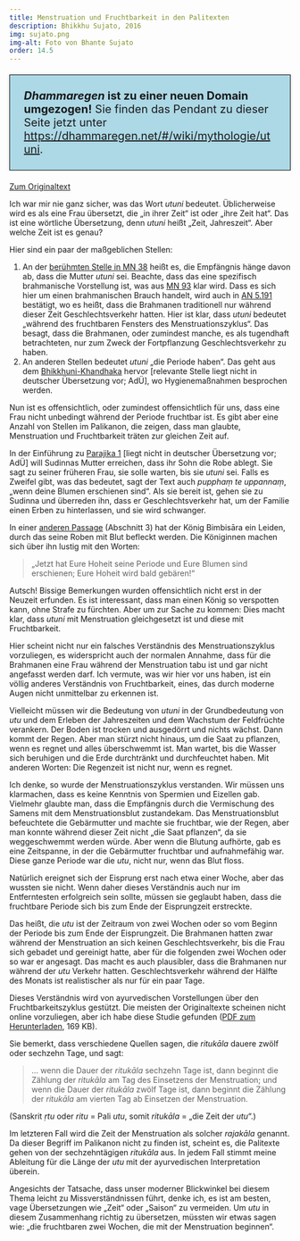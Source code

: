 ```yaml
---
title: Menstruation und Fruchtbarkeit in den Palitexten
description: Bhikkhu Sujato, 2016
img: sujato.png
img-alt: Foto von Bhante Sujato
order: 14.5
---
```


<p style="padding: 25px;
  border: thin solid black;
  background-color: lightblue;
  padding: 25px;
  font-size: 20px;"
><b><em>Dhammaregen</em> ist zu einer neuen Domain umgezogen!</b> Sie finden das Pendant zu dieser Seite jetzt unter <a href="https://dhammaregen.net/#/wiki/mythologie/utuni">https://dhammaregen.net/#/wiki/mythologie/utuni</a>.
</p>

[Zum Originaltext](https://discourse.suttacentral.net/t/menstruation-and-fertility-in-the-pali-texts/3042)

Ich war mir nie ganz sicher, was das Wort *utuni* bedeutet. Üblicherweise wird es als eine Frau übersetzt, die „in ihrer Zeit“ ist oder „ihre Zeit hat“. Das ist eine wörtliche Übersetzung, denn *utuni* heißt „Zeit, Jahreszeit“. Aber welche Zeit ist es genau?

Hier sind ein paar der maßgeblichen Stellen:

1. An der [berühmten Stelle in MN 38](/suttas/#mn38/de/sabbamitta:26.2) heißt es, die Empfängnis hänge davon ab, dass die Mutter *utuni* sei. Beachte, dass das eine spezifisch brahmanische Vorstellung ist, was aus [MN 93](/suttas/#mn93/de/sabbamitta:18.61) klar wird. Dass es sich hier um einen brahmanischen Brauch handelt, wird auch in [AN 5.191](/suttas/#an5.191/de/sabbamitta:2.1) bestätigt, wo es heißt, dass die Brahmanen traditionell nur während dieser Zeit Geschlechtsverkehr hatten. Hier ist klar, dass *utuni* bedeutet „während des fruchtbaren Fensters des Menstruationszyklus“. Das besagt, dass die Brahmanen, oder zumindest manche, es als tugendhaft betrachteten, nur zum Zweck der Fortpflanzung Geschlechtsverkehr zu haben.
1. An anderen Stellen bedeutet *utuni* „die Periode haben“. Das geht aus dem [Bhikkhuni-Khandhaka](https://suttacentral.net/pli-tv-kd20/en/brahmali?layout=linebyline&reference=main&notes=sidenotes&highlight=true&script=latin#16.2.1) hervor \[relevante Stelle liegt nicht in deutscher Übersetzung vor; AdÜ\], wo Hygienemaßnahmen besprochen werden.

Nun ist es offensichtlich, oder zumindest offensichtlich für uns, dass eine Frau nicht unbedingt während der Periode fruchtbar ist. Es gibt aber eine Anzahl von Stellen im Palikanon, die zeigen, dass man glaubte, Menstruation und Fruchtbarkeit träten zur gleichen Zeit auf.

In der Einführung zu [Parajika 1](https://suttacentral.net/pli-tv-bu-vb-pj1/en/brahmali?layout=linebyline&reference=main&notes=sidenotes&highlight=true&script=latin#5.9.1) \[liegt nicht in deutscher Übersetzung vor; AdÜ\] will Sudinnas Mutter erreichen, dass ihr Sohn die Robe ablegt. Sie sagt zu seiner früheren Frau, sie solle warten, bis sie *utuni* sei. Falls es Zweifel gibt, was das bedeutet, sagt der Text auch *pupphaṃ te uppannaṃ*, „wenn deine Blumen erschienen sind“. Als sie bereit ist, gehen sie zu Sudinna und überreden ihn, dass er Geschlechtsverkehr hat, um der Familie einen Erben zu hinterlassen, und sie wird schwanger.

In einer [anderen Passage](https://suttacentral.net/pli-tv-kd8/de/maitrimurti-traetow?reference=main&highlight=true#mt14-14) (Abschnitt 3) hat der König Bimbisāra ein Leiden, durch das seine Roben mit Blut befleckt werden. Die Königinnen machen sich über ihn lustig mit den Worten:

>„Jetzt hat Eure Hoheit seine Periode und Eure Blumen sind erschienen; Eure Hoheit wird bald gebären!“

Autsch! Bissige Bemerkungen wurden offensichtlich nicht erst in der Neuzeit erfunden. Es ist interessant, dass man einen König so verspotten kann, ohne Strafe zu fürchten. Aber um zur Sache zu kommen: Dies macht klar, dass *utuni* mit Menstruation gleichgesetzt ist und diese mit Fruchtbarkeit.

Hier scheint nicht nur ein falsches Verständnis des Menstruationszyklus vorzuliegen, es widerspricht auch der normalen Annahme, dass für die Brahmanen eine Frau während der Menstruation tabu ist und gar nicht angefasst werden darf. Ich vermute, was wir hier vor uns haben, ist ein völlig anderes Verständnis von Fruchtbarkeit, eines, das durch moderne Augen nicht unmittelbar zu erkennen ist.

Vielleicht müssen wir die Bedeutung von *utuni* in der Grundbedeutung von *utu* und dem Erleben der Jahreszeiten und dem Wachstum der Feldfrüchte verankern. Der Boden ist trocken und ausgedörrt und nichts wächst. Dann kommt der Regen. Aber man stürzt nicht hinaus, um die Saat zu pflanzen, wenn es regnet und alles überschwemmt ist. Man wartet, bis die Wasser sich beruhigen und die Erde durchtränkt und durchfeuchtet haben. Mit anderen Worten: Die Regenzeit ist nicht nur, wenn es regnet.

Ich denke, so wurde der Menstruationszyklus verstanden. Wir müssen uns klarmachen, dass es keine Kenntnis von Spermien und Eizellen gab. Vielmehr glaubte man, dass die Empfängnis durch die Vermischung des Samens mit dem Menstruationsblut zustandekam. Das Menstruationsblut befeuchtete die Gebärmutter und machte sie fruchtbar, wie der Regen, aber man konnte während dieser Zeit nicht „die Saat pflanzen“, da sie weggeschwemmt werden würde. Aber wenn die Blutung aufhörte, gab es eine Zeitspanne, in der die Gebärmutter fruchtbar und aufnahmefähig war. Diese ganze Periode war die *utu*, nicht nur, wenn das Blut floss.

Natürlich ereignet sich der Eisprung erst nach etwa einer Woche, aber das wussten sie nicht. Wenn daher dieses Verständnis auch nur im Entferntesten erfolgreich sein sollte, müssen sie geglaubt haben, dass die fruchtbare Periode sich bis zum Ende der Eisprungzeit erstreckte.

Das heißt, die *utu* ist der Zeitraum von zwei Wochen oder so vom Beginn der Periode bis zum Ende der Eisprungzeit. Die Brahmanen hatten zwar während der Menstruation an sich keinen Geschlechtsverkehr, bis die Frau sich gebadet und gereinigt hatte, aber für die folgenden zwei Wochen oder so war er angesagt. Das macht es auch plausibler, dass die Brahmanen nur während der *utu* Verkehr hatten. Geschlechtsverkehr während der Hälfte des Monats ist realistischer als nur für ein paar Tage.

Dieses Verständnis wird von ayurvedischen Vorstellungen über den Fruchtbarkeitszyklus gestützt. Die meisten der Originaltexte scheinen nicht online vorzuliegen, aber ich habe diese Studie gefunden ([PDF zum Herunterladen](https://scdd.sfo2.cdn.digitaloceanspaces.com/uploads/original/2X/f/f71b017600c77f9db043d13de19745290fed9a19.pdf), 169 KB).

Sie bemerkt, dass verschiedene Quellen sagen, die *ritukāla* dauere zwölf oder sechzehn Tage, und sagt:

>… wenn die Dauer der *ritukāla* sechzehn Tage ist, dann beginnt die Zählung der *ritukāla* am Tag des Einsetzens der Menstruation; und wenn die Dauer der *ritukāla* zwölf Tage ist, dann beginnt die Zählung der *ritukāla* am vierten Tag ab Einsetzen der Menstruation.

(Sanskrit *ṛtu* oder *ritu* = Pali *utu*, somit *ritukāla* = „die Zeit der *utu*“.)

Im letzteren Fall wird die Zeit der Menstruation als solcher *rajakāla* genannt. Da dieser Begriff im Palikanon nicht zu finden ist, scheint es, die Palitexte gehen von der sechzehntägigen *ritukāla* aus. In jedem Fall stimmt meine Ableitung für die Länge der *utu* mit der ayurvedischen Interpretation überein.

Angesichts der Tatsache, dass unser moderner Blickwinkel bei diesem Thema leicht zu Missverständnissen führt, denke ich, es ist am besten, vage Übersetzungen wie „Zeit“ oder „Saison“ zu vermeiden. Um *utu* in diesem Zusammenhang richtig zu übersetzen, müssten wir etwas sagen wie: „die fruchtbaren zwei Wochen, die mit der Menstruation beginnen“.
